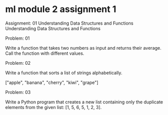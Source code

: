 # ml module 2 assignment 1

Assignment: 01 Understanding Data Structures and Functions
Understanding Data Structures and Functions

Problem: 01

Write a function that takes two numbers as input and returns their average. Call the function with different values.

Problem: 02

Write a function that sorts a list of strings alphabetically. 

["apple", "banana", "cherry", "kiwi", "grape"]

Problem: 03

Write a Python program that creates a new list containing only the duplicate elements from the given list: [1, 5, 6, 5, 1, 2, 3].